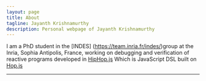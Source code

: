 ```yaml
---
layout: page
title: About
tagline: Jayanth Krishnamurthy 
description: Personal webpage of Jayanth Krishnamurthy
---
```

I am a  PhD student in the [INDES] (https://team.inria.fr/indes/)group
at the Inria, Sophia Antipolis, France,
working on debugging and verification of reactive programs developed in 
[HipHop.js](http://hop-dev.inria.fr/home/hiphop/index.html) Which is JavaScript DSL built on [Hop.js](http://hop.inria.fr/home/index.html)


---
